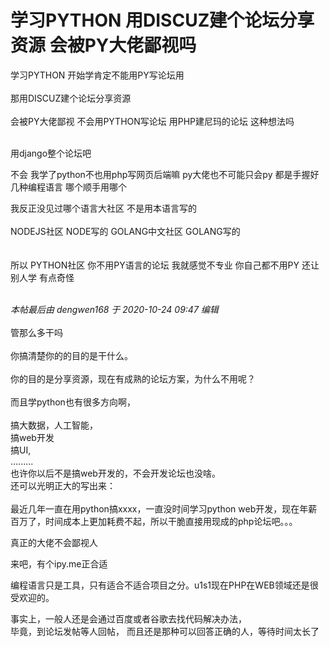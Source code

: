 # 学习PYTHON 用DISCUZ建个论坛分享资源 会被PY大佬鄙视吗


学习PYTHON 开始学肯定不能用PY写论坛用<br />
<br />
那用DISCUZ建个论坛分享资源<br />
<br />
会被PY大佬鄙视 不会用PYTHON写论坛 用PHP建尼玛的论坛 这种想法吗<img src="static/image/smiley/default/mad.gif" smilieid="11" border="0" alt="" /> <br />
<br />


用django整个论坛吧

不会 我学了python不也用php写网页后端嘛 py大佬也不可能只会py 都是手握好几种编程语言 哪个顺手用哪个

我反正没见过哪个语言大社区 不是用本语言写的<br />
<br />
NODEJS社区 NODE写的 GOLANG中文社区 GOLANG写的 <br />
<br />
<br />
所以 PYTHON社区 你不用PY语言的论坛 我就感觉不专业 你自己都不用PY 还让别人学 有点奇怪<br />
<br />


<i class="pstatus"> 本帖最后由 dengwen168 于 2020-10-24 09:47 编辑 </i><br />
<br />
管那么多干吗<br />
<br />
你搞清楚你的的目的是干什么。<br />
<br />
你的目的是分享资源，现在有成熟的论坛方案，为什么不用呢？<br />
<br />
而且学python也有很多方向啊，<br />
<br />
搞大数据，人工智能，<br />
搞web开发<br />
搞UI,<br />
.........<br />
也许你以后不是搞web开发的，不会开发论坛也没啥。<br />
还可以光明正大的写出来：<br />
<br />
最近几年一直在用python搞xxxx，一直没时间学习python web开发，现在年薪百万了，时间成本上更加耗费不起，所以干脆直接用现成的php论坛吧。。。<img src="static/image/smiley/default/lol.gif" smilieid="12" border="0" alt="" /><br />


真正的大佬不会鄙视人

来吧，有个ipy.me正合适

编程语言只是工具，只有适合不适合项目之分。u1s1现在PHP在WEB领域还是很受欢迎的。<img id="aimg_iZsoC" onclick="zoom(this, this.src, 0, 0, 0)" class="zoom" src="https://cdn.jsdelivr.net/gh/hishis/forum-master/public/images/patch.gif" onmouseover="img_onmouseoverfunc(this)" onload="thumbImg(this)" border="0" alt="" />

事实上，一般人还是会通过百度或者谷歌去找代码解决办法，<br />
毕竟，到论坛发帖等人回帖， 而且还是那种可以回答正确的人，等待时间太长了
